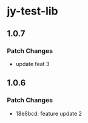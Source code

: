 # jy-test-lib

## 1.0.7

### Patch Changes

- update feat 3

## 1.0.6

### Patch Changes

- 18e8bcd: feature update 2
